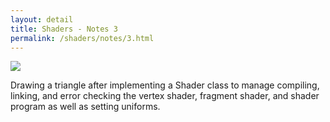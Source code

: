 ```yaml
---
layout: detail
title: Shaders - Notes 3
permalink: /shaders/notes/3.html
---
```


<img src="/{{ site.baseurl }}/shaders/notes/3/1.png">

Drawing a triangle after implementing a Shader class to manage compiling, linking, and error checking the vertex shader, fragment shader, and shader program as well as setting uniforms.